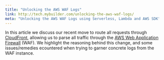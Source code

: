```yaml
---
title: "Unlocking the AWS WAF Logs"
link: http://tech.mybuilder.com/unlocking-the-aws-waf-logs/
meta: "Unlocking the AWS WAF Logs using Serverless, Lambda and AWS SDK"
---
```


In this article we discuss our recent move to route all requests through [CloudFront](https://aws.amazon.com/cloudfront/), allowing us to parse all traffic through the [AWS Web Application Firewall](https://aws.amazon.com/waf/) (WAF).
We highlight the reasoning behind this change, and some issues/remedies ecountered when trying to garner concrete logs from the WAF instance.
<!--more-->